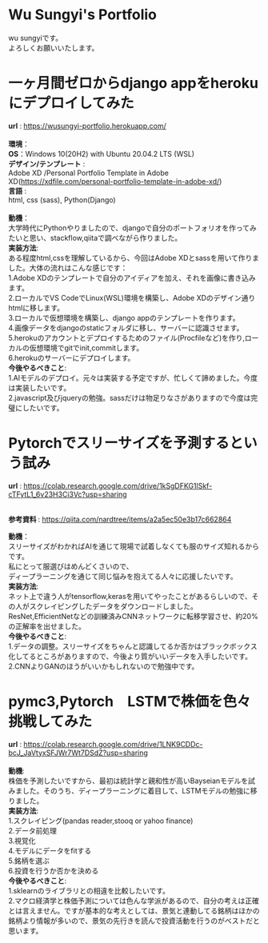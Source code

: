 # Wu Sungyi's Portfolio
wu sungyiです。<br>
よろしくお願いいたします。<br>

# 一ヶ月間ゼロからdjango appをherokuにデプロイしてみた
<strong>url</strong> : https://wusungyi-portfolio.herokuapp.com/<br><br>
<strong>環境</strong>：<br>
<strong>OS</strong>：Windows 10(20H2) with Ubuntu 20.04.2 LTS (WSL)<br>
<strong>デザイン/テンプレート</strong> :<br>
Adobe XD /Personal Portfolio Template in Adobe XD(https://xdfile.com/personal-portfolio-template-in-adobe-xd/)<br>
<strong>言語</strong> : <br>html, css (sass), Python(Django)<br><br>
<strong>動機</strong>：<br>大学時代にPythonやりましたので、djangoで自分のポートフォリオを作ってみたいと思い、stackflow,qiitaで調べながら作りました。<br>
<strong>実装方法</strong>:<br>ある程度html,cssを理解しているから、今回はAdobe XDとsassを用いて作りました。大体の流れはこんな感じです：<br>
1.Adobe XDのテンプレートで自分のアイディアを加え、それを画像に書き込みます。<br>
2.ローカルでVS CodeでLinux(WSL)環境を構築し、Adobe XDのデザイン通りhtmlに移します。<br>
3.ローカルで仮想環境を構築し、django appのテンプレートを作ります。<br>
4.画像データをdjangoのstaticフォルダに移し、サーバーに認識させます。<br>
5.herokuのアカウントとデプロイするためのファイル(Procfileなど)を作り,ローカルの仮想環境でgitでinit,commitします。<br>
6.herokuのサーバーにデプロイします。<br>
<strong>今後やるべきこと</strong>:<br>
1.AIモデルのデプロイ。元々は実装する予定ですが、忙しくて諦めました。今度は実装したいです。<br>
2.javascript及びjqueryの勉強。sassだけは物足りなさがありますので今度は完璧にしたいです。<br>

# Pytorchでスリーサイズを予測するという試み
<strong>url</strong> : https://colab.research.google.com/drive/1kSgDFKG1lSkf-cTFytL1_6v23H3Ci3Vc?usp=sharing<br><br>

<strong>参考資料 </strong>: https://qiita.com/nardtree/items/a2a5ec50e3b17c662864

<strong>動機</strong>：<br>スリーサイズがわかればAIを通じて現場で試着しなくても服のサイズ知れるからです。<br>私にとって服選びはめんどくさいので、<br>ディープラーニングを通じて同じ悩みを抱えてる人々に応援したいです。<br>
<strong>実装方法</strong>:<br>ネット上で違う人がtensorflow,kerasを用いてやったことがあるらしいので、その人がスクレイピングしたデータをダウンロードしました。<br>
ResNet,EfficientNetなどの訓練済みCNNネットワークに転移学習させ、約20%の正解率を出せました。<br>
<strong>今後やるべきこと</strong>:<br>
1.データの調整。スリーサイズをちゃんと認識してるか否かはブラックボックス化してるところがありますので、今後より質がいいデータを入手したいです。<br>
2.CNNよりGANのほうがいいかもしれないので勉強中です。<br>
# pymc3,Pytorch　LSTMで株価を色々挑戦してみた
<strong>url</strong> : https://colab.research.google.com/drive/1LNK9CDDc-bcJ_JaVtyxSFJWr7Wt7DSdZ?usp=sharing<br><br>
<strong>動機</strong>:<br>株価を予測したいですから、最初は統計学と親和性が高いBayseianモデルを試みました。そのうち、ディープラーニングに着目して、LSTMモデルの勉強に移りました。<br>
<strong>実装方法</strong>:<br>
1.スクレイピング(pandas reader,stooq or yahoo finance)<br>
2.データ前処理<br>
3.視覚化<br>
4.モデルにデータをfitする<br>
5.銘柄を選ぶ<br>
6.投資を行うか否かを決める<br>
<strong>今後やるべきこと</strong>:<br>
1.sklearnのライブラリとの相違を比較したいです。<br>
2.マクロ経済学と株価予測については色んな学派があるので、自分の考えは正確とは言えません。ですが基本的な考えとしては、景気と連動してる銘柄はほかの銘柄より情報が多いので、景気の先行きを読んで投資活動を行うのがベストだと思います。
